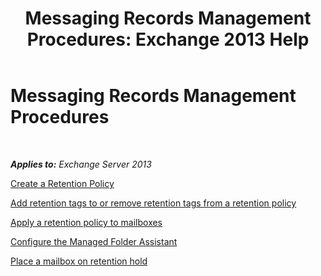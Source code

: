 ﻿---
title: 'Messaging Records Management Procedures: Exchange 2013 Help'
TOCTitle: Messaging Records Management Procedures
ms:assetid: bc2ff408-4a2b-4202-9515-e3e922a6320d
ms:mtpsurl: https://technet.microsoft.com/en-us/library/JJ150558(v=EXCHG.150)
ms:contentKeyID: 47560084
ms.date: 12/10/2017
mtps_version: v=EXCHG.150
---

# Messaging Records Management Procedures

 

_**Applies to:** Exchange Server 2013_


[Create a Retention Policy](create-a-retention-policy-exchange-2013-help.md)

[Add retention tags to or remove retention tags from a retention policy](add-retention-tags-to-or-remove-retention-tags-from-a-retention-policy-exchange-2013-help.md)

[Apply a retention policy to mailboxes](apply-a-retention-policy-to-mailboxes-exchange-2013-help.md)

[Configure the Managed Folder Assistant](configure-the-managed-folder-assistant-exchange-2013-help.md)

[Place a mailbox on retention hold](place-a-mailbox-on-retention-hold-exchange-2013-help.md)

